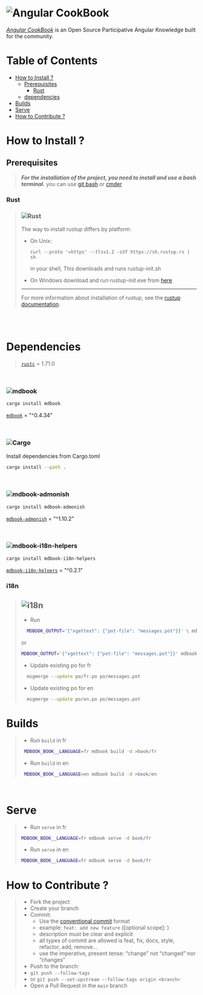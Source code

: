 ![Angular](https://img.shields.io/badge/angular-%23DD0031.svg?style=for-the-badge&logo=angular&logoColor=white) CookBook
=============

[_Angular CookBook_]() is an Open Source Participative Angular Knowledge built for the community.


# Table of Contents
- [How to Install ?](#how-to-install-)
    - [Prerequisites](#prerequisites)
        - [Rust](#rust)
    - [dependencies](#dependencies)
- [Builds](#builds)
- [Serve](#serve)
- [How to Contribute ?](#how-to-contribute-)


# How to Install ?

## Prerequisites

> ***For the installation of the project, you need to install and use a bash terminal.***
> you can use [git bash](https://git-scm.com/downloads) or [cmder](https://cmder.net/)

### Rust
>### ![Rust](https://img.shields.io/badge/rust-%23000000.svg?style=for-the-badge&logo=rust&logoColor=white)
> 
> The way to install rustup differs by platform:
> * On Unix:
>   ``` shell
>   curl --proto '=https' --tlsv1.2 -sSf https://sh.rustup.rs | sh
>   ```
>   in your shell, This downloads and runs rustup-init.sh
> 
> * On Windows download and run rustup-init.exe from [here](https://www.rust-lang.org/tools/install)
>
> ___
>
> For more information about installation of rustup, see the [rustup documentation](https://forge.rust-lang.org/infra/other-installation-methods.html).
>

<br>
<br>


# Dependencies

>[`rustc`](https://www.rust-lang.org/tools/install) = 1.71.0

<br>

### ![mdbook](https://img.shields.io/badge/mdbook-%23000000.svg?style=for-the-badge&logo=rust&logoColor=white)
```sh
cargo install mdbook
```
[`mdbook`](https://github.com/rust-lang/mdBook) = "^0.4.34"

<br>

### ![Cargo](https://img.shields.io/badge/cargo-%23000000.svg?style=for-the-badge&logo=rust&logoColor=white)
Install dependencies from Cargo.toml
```sh
cargo install --path .
```
<br>

### ![mdbook-admonish](https://img.shields.io/badge/mdbook--admonish-%23000000.svg?style=for-the-badge&logo=rust&logoColor=white)
```sh
cargo install mdbook-admonish
```
[`mdbook-admonish`](https://crates.io/crates/mdbook-admonish) = "^1.10.2"

<br>

### ![mdbook-i18n-helpers](https://img.shields.io/badge/mdbook--i18n--helpers-%23000000.svg?style=for-the-badge&logo=rust&logoColor=white)
```sh
cargo install mdbook-i18n-helpers
```
[`mdbook-i18n-helpers`](https://github.com/google/mdbook-i18n-helpers) = "^0.2.1"



### i18n
> ## ![i18n](https://img.shields.io/badge/i18n-%23000000.svg?style=for-the-badge&logo=rust&logoColor=white)
>* Run 
>  ```sh
>    MDBOOK_OUTPUT='{"xgettext": {"pot-file": "messages.pot"}}' \ mdbook build -d po
>  ```
>  or 
>   ```sh
>   MDBOOK_OUTPUT='{"xgettext": {"pot-file": "messages.pot"}}' mdbook build -d po
>   ```
>
>
>* Update existing po for fr 
>  ```sh
>    msgmerge --update po/fr.po po/messages.pot
>  ```
>* Update existing po for en 
>  ```sh
>    msgmerge --update po/en.po po/messages.pot
>  ```

# Builds

>* Run `build` in fr 
>
>```sh
>  MDBOOK_BOOK__LANGUAGE=fr mdbook build -d >book/fr
>```
>
>* Run `build` in en 
>
>```sh
>  MDBOOK_BOOK__LANGUAGE=en mdbook build -d >book/en
>```
<br>

# Serve

>* Run `serve` in fr 
>
> ```sh
>MDBOOK_BOOK__LANGUAGE=fr mdbook serve -d book/fr
>```
>
>* Run `serve` in en 
>
>```sh
>MDBOOK_BOOK__LANGUAGE=fr mdbook serve -d book/fr
>```

# How to Contribute ?

>
>* Fork the project
>* Create your branch
>* Commit:
>   * Use the [conventional commit](https://www.conventionalcommits.org/en/v1.0.0/) format
>   * example: `feat: add new feature` (<type>[optional scope]: <description>)
>   * description must be clear and explicit
>   * all types of commit are allowed is feat, fix, docs, style, refactor, add, remove...
>   * use the imperative, present tense: “change” not “changed” nor “changes”
>* Push to the branch:
>  * `git push --follow-tags`
>  * or `git push --set-upstream --follow-tags origin <branch>`
>* Open a Pull Request in the `main` branch


